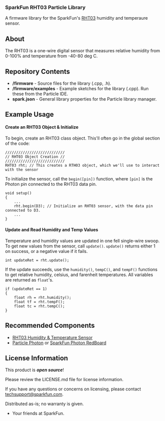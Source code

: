 ### SparkFun RHT03 Particle Library

A firmware library for the SparkFun's [RHT03](https://www.sparkfun.com/products/10167) humidity and temperaure sensor.

About
-------------------

The RHT03 is a one-wire digital sensor that measures relative humidity from 0-100% and temperature from -40-80 deg C.

Repository Contents
-------------------

* **/firmware** - Source files for the library (.cpp, .h).
* **/firmware/examples** - Example sketches for the library (.cpp). Run these from the Particle IDE. 
* **spark.json** - General library properties for the Particle library manager. 

Example Usage
-------------------

#### Create an RHT03 Object & Initialize

To begin, create an RHT03 class object. This'll often go in the global section of the code:

	///////////////////////////
	// RHT03 Object Creation //
	///////////////////////////
	RHT03 rht; // This creates a RTH03 object, which we'll use to interact with the sensor

To initialize the sensor, call the `begin([pin])` function, where `[pin]` is the Photon pin connected to the RHT03 data pin.

	void setup()
	{
		...
		rht.begin(D3); // Initialize an RHT03 sensor, with the data pin connected to D3.
		...
	}

#### Update and Read Humidity and Temp Values

Temperature and humidity values are updated in one fell single-wire swoop. To get new values from the sensor, call `update()`. `update()` returns either 1 on success, or a negative value if it fails.

	int updateRet = rht.update();

If the update succeeds, use the `humidity()`, `tempC()`, and `tempF()` functions to get relative humidity, celsius, and farenheit temperatures. All variables are returned as `float`'s.

	if (updateRet == 1)
	{
		float rh = rht.humidity();
		float tf = rht.tempF();
		float tc = rht.tempC();
	}

Recommended Components
-------------------

* [RHT03 Humidity & Temperature Sensor](https://www.sparkfun.com/products/10167)
* [Particle Photon](https://www.sparkfun.com/products/13345) or [SparkFun Photon RedBoard](https://www.sparkfun.com/products/13321)

License Information
-------------------

This product is _**open source**_! 

Please review the LICENSE.md file for license information. 

If you have any questions or concerns on licensing, please contact techsupport@sparkfun.com.

Distributed as-is; no warranty is given.

- Your friends at SparkFun.